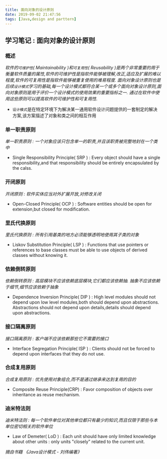 ```yaml
---
title: 面向对象的设计原则
date: 2019-09-02 21:47:56
tags: [Java,design and parttern]
---
```


## 学习笔记 : 面向对象的设计原则

### 概述
*软件的`可维护性`( Maintainability )和`可复用性`( Reusability )是两个非常重要的用于衡量软件质量的属性,软件的可维护性是指软件能够被理解,改正,适应及扩展的难以程度,软件的可复用性是指软件能够被重复使用的难易程度. 面向对象设计原则也是后续`设计模式`学习的基础,每一个设计模式都符合某一个或多个面向对象设计原则,面向对象原则是用于评价一个设计模式的使用效果的重要指标之一. 通过在软件中使用这些原则可以提高软件的可维护性和可复用性.*

* `设计模式`是在特定环境下为解决某一通用软件设计问题提供的一套制定的解决方案,该方案描述了对象和类之间的相互作用

### 单一职责原则
*单一职责原则 : 一个对象应该只包含单一的职责,并且该职责被完整地封在一个类中*
* Single Responsibility Principle( SRP ) : Every object should have a single responsibility,and that responsibility should be entirely encapsulated by the calss.

### 开闭原则
*开闭原则 : 软件实体应当对外扩展开放,对修改关闭*
* Open-Closed Principle( OCP ) : Software entities should be open for extension,but closed for modification.

### 里氏代换原则
*里氏代换原则 : 所有引用基类的地方必须能够透明地使用其子类的对象*
* Liskov Substitution Principle( LSP ) : Functions that use pointers or references to base classes must be able to use objects of derived classes without knowing it.

### 依赖倒转原则
*依赖倒转原则 : 高层模块不应该依赖底层模块,它们都应该依赖抽. 抽象不应该依赖于细节,细节应该依赖于抽象*
* Dependence Inversion Principle( DIP ) : High level modules should not depend upon low level modules,both should depend upon abstractions. Abstractions should not depend upon details,details should depend upon abstractions.

### 接口隔离原则
*接口隔离原则 : 客户端不应该依赖那些它不需要的接口*
* Interface Segregation Principle( ISP ) : Clients should not be forced to depend upon interfaces that they do not use.

### 合成复用原则
*合成复用原则 : 优先使用对象组合,而不是通过继承来达到复用的目的*
* Composite Reuse Principle(CRP) : Favor composition of objects over inheritance as reuse  mechanism.

### 迪米特法则
*迪米特法则 : 每一个软件单位对其他单位都只有最少的知识,而且仅限于那些与本单位密切相关的软件单位*
* Law of Demeter( LoD ) : Each unit should have only limited knowledge about other units : only units "closely" related to the current unit.



*摘自书籍 《Java设计模式 - 刘伟编著》*